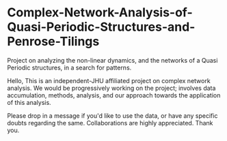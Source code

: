 # Complex-Network-Analysis-of-Quasi-Periodic-Structures-and-Penrose-Tilings
Project on analyzing the non-linear dynamics, and the networks of a Quasi Periodic structures, in a search for patterns. 

Hello, This is an independent-JHU affiliated project on complex network analysis.
We would be progressively working on the project; involves data accumulation, methods, analysis, 
and our approach towards the application of this analysis.

Please drop in a message if you'd like to use the data, or have any specific doubts regarding the same.
Collaborations are highly appreciated. Thank you. 
